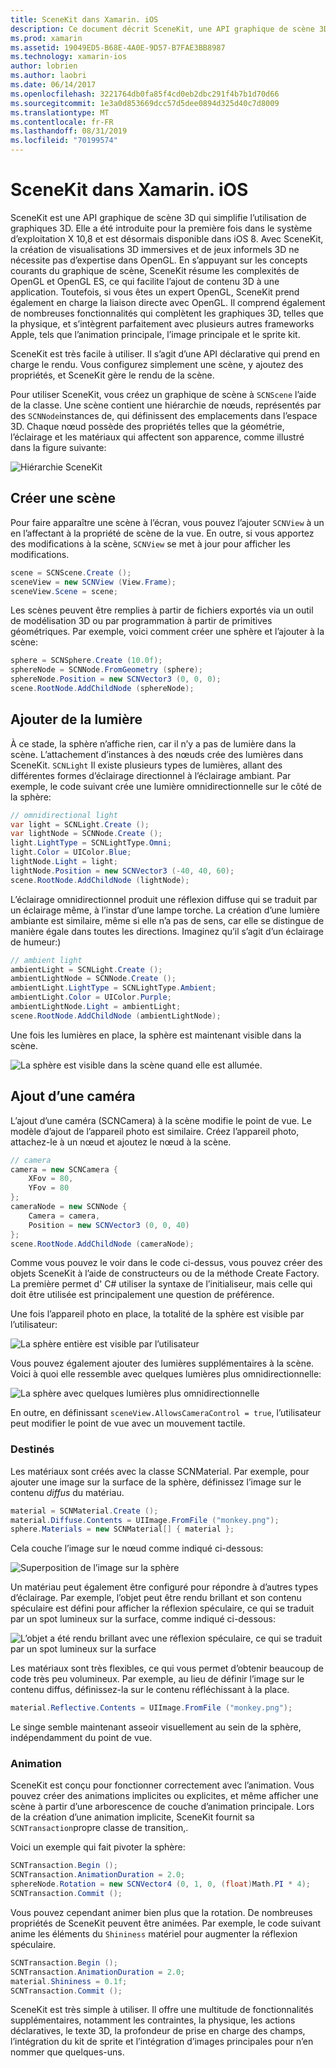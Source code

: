 ```yaml
---
title: SceneKit dans Xamarin. iOS
description: Ce document décrit SceneKit, une API graphique de scène 3D qui simplifie l’utilisation des graphiques 3D en éliminant les complexités de OpenGL.
ms.prod: xamarin
ms.assetid: 19049ED5-B68E-4A0E-9D57-B7FAE3BB8987
ms.technology: xamarin-ios
author: lobrien
ms.author: laobri
ms.date: 06/14/2017
ms.openlocfilehash: 3221764db0fa85f4cd0eb2dbc291f4b7b1d70d66
ms.sourcegitcommit: 1e3a0d853669dcc57d5dee0894d325d40c7d8009
ms.translationtype: MT
ms.contentlocale: fr-FR
ms.lasthandoff: 08/31/2019
ms.locfileid: "70199574"
---
```

# <a name="scenekit-in-xamarinios"></a>SceneKit dans Xamarin. iOS

SceneKit est une API graphique de scène 3D qui simplifie l’utilisation de graphiques 3D. Elle a été introduite pour la première fois dans le système d’exploitation X 10,8 et est désormais disponible dans iOS 8. Avec SceneKit, la création de visualisations 3D immersives et de jeux informels 3D ne nécessite pas d’expertise dans OpenGL. En s’appuyant sur les concepts courants du graphique de scène, SceneKit résume les complexités de OpenGL et OpenGL ES, ce qui facilite l’ajout de contenu 3D à une application. Toutefois, si vous êtes un expert OpenGL, SceneKit prend également en charge la liaison directe avec OpenGL. Il comprend également de nombreuses fonctionnalités qui complètent les graphiques 3D, telles que la physique, et s’intègrent parfaitement avec plusieurs autres frameworks Apple, tels que l’animation principale, l’image principale et le sprite kit.

SceneKit est très facile à utiliser. Il s’agit d’une API déclarative qui prend en charge le rendu. Vous configurez simplement une scène, y ajoutez des propriétés, et SceneKit gère le rendu de la scène.

Pour utiliser SceneKit, vous créez un graphique de scène à `SCNScene` l’aide de la classe. Une scène contient une hiérarchie de nœuds, représentés par des `SCNNode`instances de, qui définissent des emplacements dans l’espace 3D. Chaque nœud possède des propriétés telles que la géométrie, l’éclairage et les matériaux qui affectent son apparence, comme illustré dans la figure suivante:

![](scenekit-images/image7.png "Hiérarchie SceneKit")

## <a name="create-a-scene"></a>Créer une scène

Pour faire apparaître une scène à l’écran, vous pouvez l’ajouter `SCNView` à un en l’affectant à la propriété de scène de la vue. En outre, si vous apportez des modifications à la scène, `SCNView` se met à jour pour afficher les modifications.

```csharp
scene = SCNScene.Create ();
sceneView = new SCNView (View.Frame);
sceneView.Scene = scene;
```

Les scènes peuvent être remplies à partir de fichiers exportés via un outil de modélisation 3D ou par programmation à partir de primitives géométriques. Par exemple, voici comment créer une sphère et l’ajouter à la scène:

```csharp
sphere = SCNSphere.Create (10.0f);
sphereNode = SCNNode.FromGeometry (sphere);
sphereNode.Position = new SCNVector3 (0, 0, 0);
scene.RootNode.AddChildNode (sphereNode);
```

## <a name="adding-light"></a>Ajouter de la lumière

À ce stade, la sphère n’affiche rien, car il n’y a pas de lumière dans la scène. L’attachement d’instances à des nœuds crée des lumières dans SceneKit. `SCNLight` Il existe plusieurs types de lumières, allant des différentes formes d’éclairage directionnel à l’éclairage ambiant. Par exemple, le code suivant crée une lumière omnidirectionnelle sur le côté de la sphère:

```csharp
// omnidirectional light
var light = SCNLight.Create ();
var lightNode = SCNNode.Create ();
light.LightType = SCNLightType.Omni;
light.Color = UIColor.Blue;
lightNode.Light = light;
lightNode.Position = new SCNVector3 (-40, 40, 60);
scene.RootNode.AddChildNode (lightNode);
```

L’éclairage omnidirectionnel produit une réflexion diffuse qui se traduit par un éclairage même, à l’instar d’une lampe torche. La création d’une lumière ambiante est similaire, même si elle n’a pas de sens, car elle se distingue de manière égale dans toutes les directions. Imaginez qu’il s’agit d’un éclairage de humeur:)

```csharp
// ambient light
ambientLight = SCNLight.Create ();
ambientLightNode = SCNNode.Create ();
ambientLight.LightType = SCNLightType.Ambient;
ambientLight.Color = UIColor.Purple;
ambientLightNode.Light = ambientLight;
scene.RootNode.AddChildNode (ambientLightNode);
```

Une fois les lumières en place, la sphère est maintenant visible dans la scène.

![](scenekit-images/image8.png "La sphère est visible dans la scène quand elle est allumée.")

## <a name="adding-a-camera"></a>Ajout d’une caméra

L’ajout d’une caméra (SCNCamera) à la scène modifie le point de vue. Le modèle d’ajout de l’appareil photo est similaire. Créez l’appareil photo, attachez-le à un nœud et ajoutez le nœud à la scène.

```csharp
// camera
camera = new SCNCamera {
    XFov = 80,
    YFov = 80
};
cameraNode = new SCNNode {
    Camera = camera,
    Position = new SCNVector3 (0, 0, 40)
};
scene.RootNode.AddChildNode (cameraNode);
```

Comme vous pouvez le voir dans le code ci-dessus, vous pouvez créer des objets SceneKit à l’aide de constructeurs ou de la méthode Create Factory. La première permet d' C# utiliser la syntaxe de l’initialiseur, mais celle qui doit être utilisée est principalement une question de préférence.

Une fois l’appareil photo en place, la totalité de la sphère est visible par l’utilisateur:

![](scenekit-images/image9.png "La sphère entière est visible par l’utilisateur")

Vous pouvez également ajouter des lumières supplémentaires à la scène. Voici à quoi elle ressemble avec quelques lumières plus omnidirectionnelle:

![](scenekit-images/image10.png "La sphère avec quelques lumières plus omnidirectionnelle")

En outre, en définissant `sceneView.AllowsCameraControl = true`, l’utilisateur peut modifier le point de vue avec un mouvement tactile.

### <a name="materials"></a>Destinés

Les matériaux sont créés avec la classe SCNMaterial. Par exemple, pour ajouter une image sur la surface de la sphère, définissez l’image sur le contenu *diffus* du matériau.

```csharp
material = SCNMaterial.Create ();
material.Diffuse.Contents = UIImage.FromFile ("monkey.png");
sphere.Materials = new SCNMaterial[] { material };
```

Cela couche l’image sur le nœud comme indiqué ci-dessous:

![](scenekit-images/image11.png "Superposition de l’image sur la sphère")

Un matériau peut également être configuré pour répondre à d’autres types d’éclairage. Par exemple, l’objet peut être rendu brillant et son contenu spéculaire est défini pour afficher la réflexion spéculaire, ce qui se traduit par un spot lumineux sur la surface, comme indiqué ci-dessous:

![](scenekit-images/image12.png "L’objet a été rendu brillant avec une réflexion spéculaire, ce qui se traduit par un spot lumineux sur la surface")

Les matériaux sont très flexibles, ce qui vous permet d’obtenir beaucoup de code très peu volumineux. Par exemple, au lieu de définir l’image sur le contenu diffus, définissez-la sur le contenu réfléchissant à la place.

```csharp
material.Reflective.Contents = UIImage.FromFile ("monkey.png");
```

Le singe semble maintenant asseoir visuellement au sein de la sphère, indépendamment du point de vue.

### <a name="animation"></a>Animation

SceneKit est conçu pour fonctionner correctement avec l’animation. Vous pouvez créer des animations implicites ou explicites, et même afficher une scène à partir d’une arborescence de couche d’animation principale. Lors de la création d’une animation implicite, SceneKit fournit sa `SCNTransaction`propre classe de transition,.

Voici un exemple qui fait pivoter la sphère:

```csharp
SCNTransaction.Begin ();
SCNTransaction.AnimationDuration = 2.0;
sphereNode.Rotation = new SCNVector4 (0, 1, 0, (float)Math.PI * 4);
SCNTransaction.Commit ();
```

Vous pouvez cependant animer bien plus que la rotation. De nombreuses propriétés de SceneKit peuvent être animées. Par exemple, le code suivant anime les éléments du `Shininess` matériel pour augmenter la réflexion spéculaire.

```csharp
SCNTransaction.Begin ();
SCNTransaction.AnimationDuration = 2.0;
material.Shininess = 0.1f;
SCNTransaction.Commit ();
```

SceneKit est très simple à utiliser. Il offre une multitude de fonctionnalités supplémentaires, notamment les contraintes, la physique, les actions déclaratives, le texte 3D, la profondeur de prise en charge des champs, l’intégration du kit de sprite et l’intégration d’images principales pour n’en nommer que quelques-uns.
